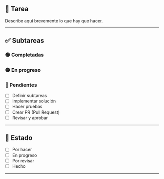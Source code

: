 ## 🧩 Tarea

Describe aquí brevemente lo que hay que hacer.

---

## ✅ Subtareas

### 🟢 Completadas

### 🟡 En progreso

### 🔴 Pendientes
- [ ] Definir subtareas
- [ ] Implementar solución
- [ ] Hacer pruebas
- [ ] Crear PR (Pull Request)
- [ ] Revisar y aprobar

---

## 📌 Estado

<!-- Cambia el estado actual -->
- [ ] Por hacer
- [ ] En progreso
- [ ] Por revisar
- [ ] Hecho

---
